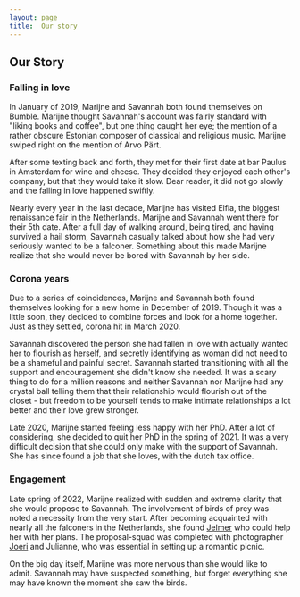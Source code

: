 ```yaml
---
layout: page
title:  Our story
---
```


<div class='class_01'>

<h2>Our Story</h2>

<h3>Falling in love</h3>
<p>
  In January of 2019, Marijne and Savannah both found themselves on Bumble. 
  Marijne thought Savannah's account was fairly standard with "liking books and coffee", but one thing caught her eye; 
  the mention of a rather obscure Estonian composer of classical and religious music.
  Marijne swiped right on the mention of Arvo Pärt. 
</p>
<p>
  After some texting back and forth, they met for their first date at bar Paulus in Amsterdam for wine and cheese. 
  They decided they enjoyed each other's company, but that they would take it slow. 
  Dear reader, it did not go slowly and the falling in love happened swiftly.
</p>
<p>
  Nearly every year in the last decade, Marijne has visited Elfia, the biggest renaissance fair in the Netherlands. 
  Marijne and Savannah went there for their 5th date. 
  After a full day of walking around, being tired, and having survived a hail storm, 
  Savannah casually talked about how she had very seriously wanted to be a falconer. 
  Something about this made Marijne realize that she would never be bored with Savannah by her side. 
</p>

<h3>Corona years</h3>
<p>
  Due to a series of coincidences, Marijne and Savannah both found themselves looking for a new home in December of 2019. 
  Though it was a little soon, they decided to combine forces and look for a home together. 
  Just as they settled, corona hit in March 2020. 
</p>
<p>
  Savannah discovered the person she had fallen in love with actually wanted her
  to flourish as herself, and secretly identifying as woman did not need to be a
  shameful and painful secret. Savannah started transitioning with all the
  support and encouragement she didn't know she needed. It was a scary thing to
  do for a million reasons and neither Savannah nor Marijne had any crystal ball
  telling them that their relationship would flourish out of the closet - but
  freedom to be yourself tends to make intimate relationships a lot better and
  their love grew stronger.
</p>
<p>
  Late 2020, Marijne started feeling less happy with her PhD. 
  After a lot of considering, she decided to quit her PhD in the spring of 2021. 
  It was a very difficult decision that she could only make with the support of Savannah. 
  She has since found a job that she loves, with the dutch tax office. 
</p>

<h3>Engagement</h3>
<p>
  Late spring of 2022, Marijne realized with sudden and extreme clarity that she would propose to Savannah. 
  The involvement of birds of prey was noted a necessity from the very start. 
  After becoming acquainted with nearly all the falconers in the Netherlands, she found <a href="http://www.valkerij-culemborg.nl/">Jelmer</a> who could help her with her plans. 
  The proposal-squad was completed with photographer <a href="https://www.instagram.com/joerikempphotography/">Joeri</a> and Julianne, who was essential in setting up a romantic picnic. 
</p>
<p>
  On the big day itself, Marijne was more nervous than she would like to admit. 
  Savannah may have suspected something, but forget everything she may have known the moment she saw the birds. 
</p>

</div>
